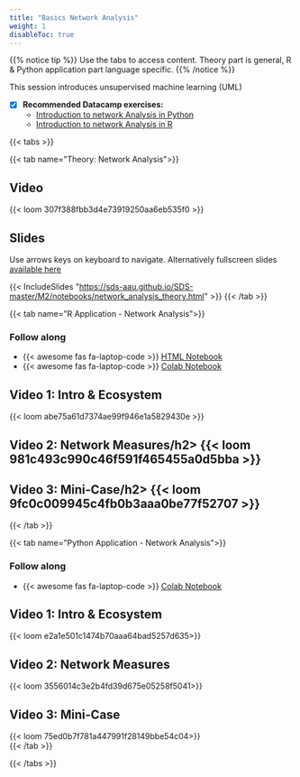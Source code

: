 ```yaml
---
title: "Basics Network Analysis"
weight: 1
disableToc: true
---
```


{{% notice tip %}} Use the tabs to access content. Theory part is general, R & Python application part language specific.
{{% /notice %}}

This session introduces unsupervised machine learning (UML)

* [X] **Recommended Datacamp exercises:**
   * [Introduction to network Analysis in Python](https://learn.datacamp.com/courses/introduction-to-network-analysis-in-python) 
   * [Introduction to network Analysis in R](https://learn.datacamp.com/courses/network-analysis-in-r) 
   
{{< tabs >}}

{{< tab name="Theory: Network Analysis">}}
  <h2>Video</h2>
  {{< loom  307f388fbb3d4e73919250aa6eb535f0 >}}
  
  <h2>Slides</h2>  
  Use arrows keys on keyboard to navigate. Alternatively fullscreen slides <a href="https://sds-aau.github.io/SDS-master/M2/notebooks/network_analysis_theory.html" target="_blank">available here</a>
    
  {{< IncludeSlides "https://sds-aau.github.io/SDS-master/M2/notebooks/network_analysis_theory.html" >}}
{{< /tab >}}



{{< tab name="R Application - Network Analysis">}}
<div>
   <h3>Follow along</h3>
  <ul>
    <li> {{< awesome fas fa-laptop-code >}} <a href="https://sds-aau.github.io/SDS-master/M2/notebooks/network_analysis_application.nb.html" target="_blank">HTML Notebook</a> </li>
    <li> {{< awesome fas fa-laptop-code >}} <a href="https://colab.research.google.com/github/SDS-AAU/SDS-master/blob/master/M2/notebooks/network_analysis_application.ipynb" target="_blank">Colab Notebook</a> </li>
  </ul>

  <h2>Video 1: Intro & Ecosystem</h2>
  {{< loom abe75a61d7374ae99f946e1a5829430e >}}

  <h2>Video 2: Network Measures/h2>
  {{< loom 981c493c990c46f591f465455a0d5bba >}}  
  
  <h2>Video 3: Mini-Case/h2>
  {{< loom 9fc0c009945c4fb0b3aaa0be77f52707 >}}  
</div>
{{< /tab >}}


  
{{< tab name="Python Application - Network Analysis">}}
<div>
   <h3>Follow along</h3> 
  <ul>
    <li> {{< awesome fas fa-laptop-code >}} <a href="https://github.com/SDS-AAU/SDS-master/blob/master/M2/notebooks/M2_Networks_hands_on_in_python.ipynb" target="_blank">Colab Notebook</a> </li>
  </ul>

  <h2>Video 1: Intro & Ecosystem</h2>
  {{< loom e2a1e501c1474b70aaa64bad5257d635>}}
  
  <h2>Video 2: Network Measures</h2>
  {{< loom 3556014c3e2b4fd39d675e05258f5041>}}
  
  <h2>Video 3: Mini-Case</h2>
  {{< loom 75ed0b7f781a447991f28149bbe54c04>}}
  
</div>
{{< /tab >}}

{{< /tabs >}}
